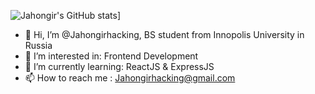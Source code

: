 ![Jahongir's GitHub stats](https://github-readme-stats.vercel.app/api?username=Jahongirhacking&show_icons=true&theme=radical)]

- 👋 Hi, I’m @Jahongirhacking, BS student from Innopolis University in Russia
- 👀 I’m interested in: Frontend Development
- 🌱 I’m currently learning: ReactJS & ExpressJS
- 📫 How to reach me : Jahongirhacking@gmail.com

<!---
Jahongirhacking/Jahongirhacking is a ✨ special ✨ repository because its `README.md` (this file) appears on your GitHub profile.
You can click the Preview link to take a look at your changes.
--->
